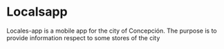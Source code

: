 # Localsapp
Locales-app is a mobile app for the city of Concepción. The purpose is
to provide information respect to some stores of the city
